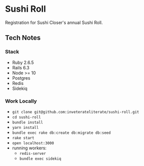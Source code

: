 # Sushi Roll

Registration for Sushi Closer's annual Sushi Roll.

## Tech Notes
### Stack
+ Ruby 2.6.5
+ Rails 6.3
+ Node >= 10
+ Postgres
+ Redis
+ Sidekiq

### Work Locally
+ `git clone git@github.com:inveterateliterate/sushi-roll.git`
+ `cd sushi-roll`
+ `bundle install`
+ `yarn install`
+ `bundle exec rake db:create db:migrate db:seed`
+ `rake start`
+ `open localhost:3000`
+ running workers:
  + `redis-server`
  + `bundle exec sidekiq`
